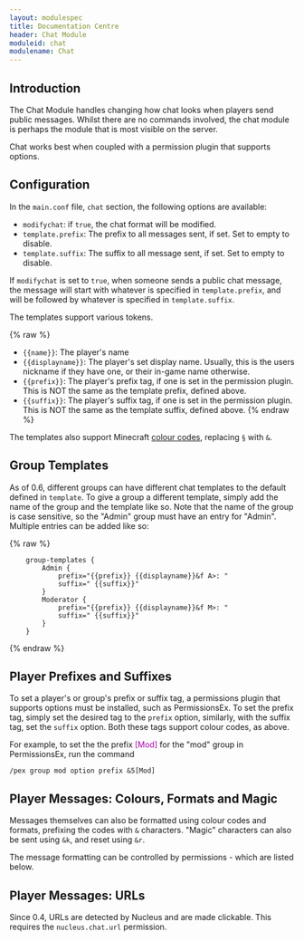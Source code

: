 ```yaml
---
layout: modulespec
title: Documentation Centre
header: Chat Module
moduleid: chat
modulename: Chat
---
```


## Introduction

The Chat Module handles changing how chat looks when players send public messages. Whilst there are no commands involved,
the chat module is perhaps the module that is most visible on the server.

Chat works best when coupled with a permission plugin that supports options.

## Configuration

In the `main.conf` file, `chat` section, the following options are available:

* `modifychat`: if `true`, the chat format will be modified.
* `template.prefix`: The prefix to all messages sent, if set. Set to empty to disable.
* `template.suffix`: The suffix to all message sent, if set. Set to empty to disable.

If `modifychat` is set to `true`, when someone sends a public chat message, the message will start with whatever is
specified in `template.prefix`, and will be followed by whatever is specified in `template.suffix`.

The templates support various tokens.

{% raw %}
* `{{name}}`: The player's name
* `{{displayname}}`: The player's set display name. Usually, this is the users nickname if they have one, or their in-game name otherwise.
* `{{prefix}}`: The player's prefix tag, if one is set in the permission plugin. This is NOT the same as the template prefix, defined above.
* `{{suffix}}`: The player's suffix tag, if one is set in the permission plugin. This is NOT the same as the template suffix, defined above.
{%  endraw %}

The templates also support Minecraft <a href="http://minecraft.gamepedia.com/Formatting_codes#Color_codes" target="_blank">colour codes</a>,
replacing `§` with `&`.

## Group Templates

As of 0.6, different groups can have different chat templates to the default defined in `template`. To give a group a different template,
 simply add the name of the group and the template like so. Note that the name of the group is case sensitive, so the "Admin" group
 must have an entry for "Admin". Multiple entries can be added like so:

{% raw %}
```
    group-templates {
        Admin {
            prefix="{{prefix}} {{displayname}}&f A>: "
            suffix=" {{suffix}}"
        }
        Moderator {
            prefix="{{prefix}} {{displayname}}&f M>: "
            suffix=" {{suffix}}"
        }
    }
```
{% endraw %}

## Player Prefixes and Suffixes

To set a player's or group's prefix or suffix tag, a permissions plugin that supports options must be installed, such as
PermissionsEx. To set the prefix tag, simply set the desired tag to the `prefix` option, similarly, with the suffix tag,
set the `suffix` option. Both these tags support colour codes, as above.

For example, to set the the prefix <span style="color: #AA00AA;">[Mod]</span> for the "mod" group in PermissionsEx, run the command

```
/pex group mod option prefix &5[Mod]
```

## Player Messages: Colours, Formats and Magic

Messages themselves can also be formatted using colour codes and formats, prefixing the codes with `&` characters.
"Magic" characters can also be sent using `&k`, and reset using `&r`.

The message formatting can be controlled by permissions - which are listed below.

## Player Messages: URLs

Since 0.4, URLs are detected by Nucleus and are made clickable. This requires the `nucleus.chat.url` permission.